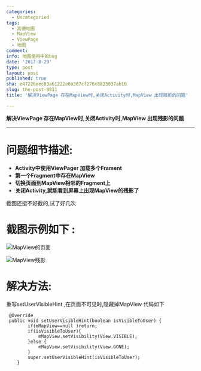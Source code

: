 ```yaml
---
categories:
  - Uncategoried
tags:
  - 高德地图
  - MapView
  - ViewPage
  - 地图
comment: 
info: 地图使用中的bug
date: '2017-8-29'
type: post
layout: post
published: true
sha: e47226eec03a61222e0a367cf276c8825037ab16
slug: the-post-9811
title: '解决ViewPage 存在MapView时,关闭Activity时,MapView 出现残影的问题'

---
```

**解决ViewPage 存在MapView时,关闭Activity时,MapView 出现残影的问题**

---


# 问题细节描述:

- **Activity中使用ViewPager 加载多个Frament**
- **第一个Fragment中存在MapView**
- **切换页面到MapView相邻的Fragment上**
- **关闭Activity,就能看到屏幕上出现MapView的残影了**

截图还挺不好截的,试了好几次

# 截图示例如下 :
![MapView的页面][1]

![MapView残影][2]

# 解决方法:
重写setUserVisibleHint ,在页面不可见时,隐藏掉MapView
代码如下

```
 @Override
 public void setUserVisibleHint(boolean isVisibleToUser) {
        if(mMapView==null )return;
        if(isVisibleToUser){
            mMapView.setVisibility(View.VISIBLE);
        }else {
            mMapView.setVisibility(View.GONE);
        }
        super.setUserVisibleHint(isVisibleToUser);
    }
```
	

[1]: http://img.blog.csdn.net/20170729145727240?watermark/2/text/aHR0cDovL2Jsb2cuY3Nkbi5uZXQvYTk3NjExMjY0Mw==/font/5a6L5L2T/fontsize/400/fill/I0JBQkFCMA==/dissolve/70/gravity/SouthEast
[2]: http://img.blog.csdn.net/20170729150722930?watermark/2/text/aHR0cDovL2Jsb2cuY3Nkbi5uZXQvYTk3NjExMjY0Mw==/font/5a6L5L2T/fontsize/400/fill/I0JBQkFCMA==/dissolve/70/gravity/SouthEast


